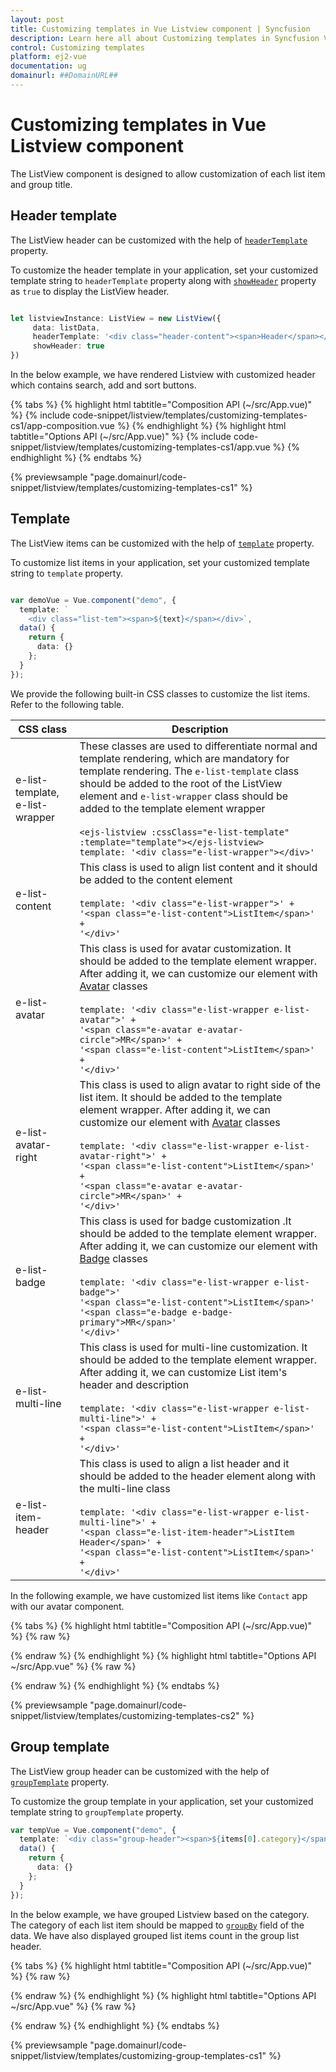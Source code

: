 ```yaml
---
layout: post
title: Customizing templates in Vue Listview component | Syncfusion
description: Learn here all about Customizing templates in Syncfusion Vue Listview component of Syncfusion Essential JS 2 and more.
control: Customizing templates 
platform: ej2-vue
documentation: ug
domainurl: ##DomainURL##
---
```


# Customizing templates in Vue Listview component

The ListView component is designed to allow customization of each list item and group title.

## Header template

The ListView header can be customized with the help of [`headerTemplate`](https://ej2.syncfusion.com/vue/documentation/api/list-view/#headertemplate) property.

To customize the header template in your application, set your customized template string to `headerTemplate` property along with [`showHeader`](https://ej2.syncfusion.com/vue/documentation/api/list-view/#showheader) property as `true` to display the ListView header.

```ts

let listviewInstance: ListView = new ListView({
     data: listData,
     headerTemplate: '<div class="header-content"><span>Header</span></div>',
     showHeader: true
})

```

In the below example, we have rendered Listview with customized header which contains search, add and sort buttons.

{% tabs %}
{% highlight html tabtitle="Composition API (~/src/App.vue)" %}
{% include code-snippet/listview/templates/customizing-templates-cs1/app-composition.vue %}
{% endhighlight %}
{% highlight html tabtitle="Options API (~/src/App.vue)" %}
{% include code-snippet/listview/templates/customizing-templates-cs1/app.vue %}
{% endhighlight %}
{% endtabs %}
        
{% previewsample "page.domainurl/code-snippet/listview/templates/customizing-templates-cs1" %}

## Template

The ListView items can be customized with the help of [`template`](https://ej2.syncfusion.com/vue/documentation/api/list-view/#template) property.

To customize list items in your application, set your customized template string to `template` property.

```ts

var demoVue = Vue.component("demo", {
  template: `
    <div class="list-tem"><span>${text}</span></div>`,
  data() {
    return {
      data: {}
    };
  }
});

```

We provide the following built-in CSS classes to customize the list items. Refer to the following table.

| CSS class        | Description           |
| ------------- |-------------|
| e-list-template, e-list-wrapper | These classes are used to differentiate normal and template rendering, which are mandatory for template rendering. The `e-list-template` class should be added to the root of the ListView element and `e-list-wrapper` class should be added to the template element wrapper <br/><br/> `<ejs-listview :cssClass="e-list-template" :template="template"></ejs-listview>` <br/> `template: '<div class="e-list-wrapper"></div>'`
| e-list-content | This class is used to align list content and it should be added to the content element <br/><br/> `template: '<div class="e-list-wrapper">' +` <br/> `'<span class="e-list-content">ListItem</span>' +`<br/> `'</div>'`|
| e-list-avatar | This class is used for avatar customization. It should be added to the template element wrapper. After adding it, we can customize our element with [Avatar](https://ej2.syncfusion.com/documentation/avatar/getting-started/) classes <br/><br/> `template: '<div class="e-list-wrapper e-list-avatar">' +` <br/> `'<span class="e-avatar e-avatar-circle">MR</span>' +`<br/> `'<span class="e-list-content">ListItem</span>' +`<br/> `'</div>'`|
| e-list-avatar-right | This class is used to align avatar to right side of the list item. It should be added to the template element wrapper. After adding it, we can customize our element with [Avatar](https://ej2.syncfusion.com/documentation/avatar/getting-started/) classes <br/><br/> `template: '<div class="e-list-wrapper e-list-avatar-right">' +` <br/> `'<span class="e-list-content">ListItem</span>' +`<br/> `'<span class="e-avatar e-avatar-circle">MR</span>' +`<br/> `'</div>'`|
| e-list-badge | This class is used for badge customization .It should be added to the template element wrapper. After adding it, we can customize our element with [Badge](https://ej2.syncfusion.com/documentation/badge/getting-started/) classes <br/><br/> `template: '<div class="e-list-wrapper e-list-badge">'` <br/>`'<span class="e-list-content">ListItem</span>'`<br/>`'<span class="e-badge e-badge-primary">MR</span>'`<br/>`'</div>'`|
| e-list-multi-line | This class is used for multi-line customization. It should be added to the template element wrapper. After adding it, we can customize List item's header and description <br/><br/>`template: '<div class="e-list-wrapper e-list-multi-line">' +` <br/>`'<span class="e-list-content">ListItem</span>' +`<br/>`'</div>'`|
| e-list-item-header |This class is used to align a list header and it should be added to the header element along with the multi-line class <br/><br/> `template: '<div class="e-list-wrapper e-list-multi-line">' +` <br/>`'<span class="e-list-item-header">ListItem Header</span>' +`<br/>`'<span class="e-list-content">ListItem</span>' +`<br/>`'</div>'`|

In the following example, we have customized list items like `Contact` app with our avatar component.

{% tabs %}
{% highlight html tabtitle="Composition API (~/src/App.vue)" %}
{% raw %}

<template>
  <div class="control-section">
    <div id = 'flat-list'>
    <!-- ListView element -->
    <ejs-listview id='List' :dataSource='data' headerTitle='Contacts' showHeader='true' cssClass='e-list-template' :template='template' sortOrder='Ascending' width='350px'></ejs-listview>
    </div>
  </div>
</template>
<style>

#List {
  margin: 0 auto;
  border: 1px solid #ccc;
}

#List .e-list-item {
  height: 60px;
  cursor: pointer;
}

#List .e-list-header .e-text {
  font-family: sans-serif;
  font-size: 18px;
  line-height: 16px;
}

#List #content {
  margin: 0;
}

#List .e-list-header{
  background: rgb(2, 120, 215);
  color: white;
}

#List #info,
#List .name {
  font-size: 14px;
  margin: 0 60px;
  line-height: 20px;
}

#List .name {
  padding-top: 8px;
  font-weight: 500;
}

.pic01 {
  background-image: url("https://ej2.syncfusion.com/demos/src/grid/images/1.png");
}

.pic02 {
  background-image: url("https://ej2.syncfusion.com/demos/src/grid/images/3.png");
}

.pic03 {
  background-image: url("https://ej2.syncfusion.com/demos/src/grid/images/5.png");
}

.pic04 {
  background-image: url("https://ej2.syncfusion.com/demos/src/grid/images/2.png");
}

#List .e-list-item:nth-child(1) .e-avatar {
  background-color: #039be5;
}

#List .e-list-item:nth-child(2) .e-avatar {
  background-color: #e91e63;
}

#List .e-list-item:nth-child(6) .e-avatar {
  background-color: #009688;
}

#List .e-list-item:nth-child(8) .e-avatar {
  background-color: #0088;
}

</style>
<script setup>

import { ListViewComponent } from "@syncfusion/ej2-vue-lists";

var demoVue = Vue.component("demo", {
  template:
    `<div class="e-list-wrapper e-list-multi-line e-list-avatar">
      <span :class="['e-avatar e-avatar-circle']" v-if="data.avatar !== ''">{{data.avatar}}</span>
      <span :class="[data.pic + ' e-avatar e-avatar-circle']" v-if="data.pic !== '' "> </span>
      <span class="e-list-item-header">{{data.text}}</span>
      <span class="e-list-content">{{data.contact}}</span>
    </div>`,
  data() {
    return {
      data: {}
    };
  }
});

export default {
  data: function() {
    return {
      data: [
  {
    text: "Jenifer",
    contact: "(206) 555-985774",
    id: "1",
    avatar: "",
    pic: "pic01"
  },
  { text: "Amenda", contact: "(206) 555-3412", id: "2", avatar: "A", pic: "" },
  {
    text: "Isabella",
    contact: "(206) 555-8122",
    id: "4",
    avatar: "",
    pic: "pic02"
  },
  {
    text: "William ",
    contact: "(206) 555-9482",
    id: "5",
    avatar: "W",
    pic: ""
  },
  {
    text: "Jacob",
    contact: "(71) 555-4848",
    id: "6",
    avatar: "",
    pic: "pic04"
  },
  { text: "Matthew", contact: "(71) 555-7773", id: "7", avatar: "M", pic: "" },
  {
    text: "Oliver",
    contact: "(71) 555-5598",
    id: "8",
    avatar: "",
    pic: "pic03"
  },
  {
    text: "Charlotte",
    contact: "(206) 555-1189",
    id: "9",
    avatar: "C",
    pic: ""
  }
],
    fields: {text: 'text'},
    template: function () {
                return { template : demoVue};
            }
    };
  },
}
</script>
{% endraw %}
{% endhighlight %}
{% highlight html tabtitle="Options API ~/src/App.vue" %}
{%  raw %}

<template>
  <div class="control-section">
    <div id = 'flat-list'>
    <!-- ListView element -->
    <ejs-listview id='List' :dataSource='data' headerTitle='Contacts' showHeader='true' cssClass='e-list-template' :template='template' sortOrder='Ascending' width='350px'></ejs-listview>
    </div>
  </div>
</template>
<style>

#List {
  margin: 0 auto;
  border: 1px solid #ccc;
}

#List .e-list-item {
  height: 60px;
  cursor: pointer;
}

#List .e-list-header .e-text {
  font-family: sans-serif;
  font-size: 18px;
  line-height: 16px;
}

#List #content {
  margin: 0;
}

#List .e-list-header{
  background: rgb(2, 120, 215);
  color: white;
}

#List #info,
#List .name {
  font-size: 14px;
  margin: 0 60px;
  line-height: 20px;
}

#List .name {
  padding-top: 8px;
  font-weight: 500;
}

.pic01 {
  background-image: url("https://ej2.syncfusion.com/demos/src/grid/images/1.png");
}

.pic02 {
  background-image: url("https://ej2.syncfusion.com/demos/src/grid/images/3.png");
}

.pic03 {
  background-image: url("https://ej2.syncfusion.com/demos/src/grid/images/5.png");
}

.pic04 {
  background-image: url("https://ej2.syncfusion.com/demos/src/grid/images/2.png");
}

#List .e-list-item:nth-child(1) .e-avatar {
  background-color: #039be5;
}

#List .e-list-item:nth-child(2) .e-avatar {
  background-color: #e91e63;
}

#List .e-list-item:nth-child(6) .e-avatar {
  background-color: #009688;
}

#List .e-list-item:nth-child(8) .e-avatar {
  background-color: #0088;
}

</style>
<script>

import { ListViewComponent } from "@syncfusion/ej2-vue-lists";

var demoVue = Vue.component("demo", {
  template:
    `<div class="e-list-wrapper e-list-multi-line e-list-avatar">
      <span :class="['e-avatar e-avatar-circle']" v-if="data.avatar !== ''">{{data.avatar}}</span>
      <span :class="[data.pic + ' e-avatar e-avatar-circle']" v-if="data.pic !== '' "> </span>
      <span class="e-list-item-header">{{data.text}}</span>
      <span class="e-list-content">{{data.contact}}</span>
    </div>`,
  data() {
    return {
      data: {}
    };
  }
});

export default {
name: "App",
components: {
"ejs-listview":ListviewComponent,

},

  data: function() {
    return {
      data: [
  {
    text: "Jenifer",
    contact: "(206) 555-985774",
    id: "1",
    avatar: "",
    pic: "pic01"
  },
  { text: "Amenda", contact: "(206) 555-3412", id: "2", avatar: "A", pic: "" },
  {
    text: "Isabella",
    contact: "(206) 555-8122",
    id: "4",
    avatar: "",
    pic: "pic02"
  },
  {
    text: "William ",
    contact: "(206) 555-9482",
    id: "5",
    avatar: "W",
    pic: ""
  },
  {
    text: "Jacob",
    contact: "(71) 555-4848",
    id: "6",
    avatar: "",
    pic: "pic04"
  },
  { text: "Matthew", contact: "(71) 555-7773", id: "7", avatar: "M", pic: "" },
  {
    text: "Oliver",
    contact: "(71) 555-5598",
    id: "8",
    avatar: "",
    pic: "pic03"
  },
  {
    text: "Charlotte",
    contact: "(206) 555-1189",
    id: "9",
    avatar: "C",
    pic: ""
  }
],
    fields: {text: 'text'},
    template: function () {
                return { template : demoVue};
            }
    };
  },
}
</script>

{% endraw %}
{% endhighlight %}
{% endtabs %}
        
{% previewsample "page.domainurl/code-snippet/listview/templates/customizing-templates-cs2" %}

## Group template

The ListView group header can be customized with the help of [`groupTemplate`](https://ej2.syncfusion.com/vue/documentation/api/list-view/#grouptemplate) property.

To customize the group template in your application, set your customized template string to `groupTemplate` property.

```ts
var tempVue = Vue.component("demo", {
  template: `<div class="group-header"><span>${items[0].category}</span></div>`,
  data() {
    return {
      data: {}
    };
  }
});

```

In the below example, we have grouped Listview based on the category. The category of each list item should be mapped to [`groupBy`](https://ej2.syncfusion.com/vue/documentation/api/list-view/fieldSettingsModel/#groupby) field of the data. We have also displayed  grouped list items count in the group list header.

{% tabs %}
{% highlight html tabtitle="Composition API (~/src/App.vue)" %}
{% raw %}

<template>
  <div class="control-section">
    <div id = 'flat-list'>
      <!-- ListView element -->
      <ejs-listview id='List' ref='list' :dataSource='data' :fields='fields' :template="demoTemplate" :groupTemplate="groupTemplate" cssClass='e-list-template' width='350px'>
      </ejs-listview>
    </div>
  </div>
</template>
<style>

  #List {
      display: block;
      margin: auto;
      border: 1px solid;
      border-color: #ccc;
      border-color: rgba(0, 0, 0, 0.12);
      width: 60%;
  }

  #List .settings {
      height: auto;
  }

  #List .e-list-item {
      height: auto;
      padding: 0;
      cursor: pointer;
      box-sizing: border-box;
  }
  #List .e-list-header .e-text {
      font-family: sans-serif;
      font-size: 18px;
      line-height: 26px;
  }
</style>
<script setup>

import { ListViewComponent } from "@syncfusion/ej2-vue-lists";

var demoVue = Vue.component("demo", {
  template:
  `<div class="e-list-wrapper e-list-multi-line e-list-avatar">
    <img class="e-avatar e-avatar-circle" :src='data.image' style="background:#BCBCBC" />
    <span class="e-list-item-header">{{data.Name}}</span>
    <span class="e-list-content">{{data.contact}}</span>
  </div>`,
  data() {
    return {
      data: {}
    };
  }
});
var tempVue = Vue.component("demo", {
  template:
  `<div>
    <span class="category">{{data.items[0].category}}</span>
    <span class="count"> {{data.items.length}} Item(s)</span>
  </div>`,
  data() {
    return {
      data: {}
    };
  }
});
export default {
  data: function() {
    return {
        data: [
        { Name: 'Nancy', contact:'(206) 555-985774', id: '1', image: 'https://ej2.syncfusion.com/demos/src/grid/images/1.png',  category: 'Experience'},
        { Name: 'Janet', contact: '(206) 555-3412', id: '2', image: 'https://ej2.syncfusion.com/demos/src/grid/images/3.png', category: 'Fresher' },
        { Name: 'Margaret', contact:'(206) 555-8122', id:'4', image: 'https://ej2.syncfusion.com/demos/src/grid/images/4.png', category: 'Experience' },
        { Name: 'Andrew ', contact:'(206) 555-9482', id: '5', image: 'https://ej2.syncfusion.com/demos/src/grid/images/2.png', category: 'Experience'},
        { Name: 'Steven', contact:'(71) 555-4848', id: '6', image: 'https://ej2.syncfusion.com/demos/src/grid/images/5.png', category: 'Fresher' },
        { Name: 'Michael', contact:'(71) 555-7773', id: '7', image: 'https://ej2.syncfusion.com/demos/src/grid/images/6.png', category: 'Experience' },
        { Name: 'Robert', contact:'(71) 555-5598', id: '8', image: 'https://ej2.syncfusion.com/demos/src/grid/images/7.png', category: 'Fresher' },
        { Name: 'Laura', contact:'(206) 555-1189', id: '9', image: 'https://ej2.syncfusion.com/demos/src/grid/images/8.png', category: 'Experience' },
        ],
        fields: {text: 'Name', groupBy: 'category'},
        demoTemplate: function () {
            return { template : demoVue};
        },
        groupTemplate: function () {
            return { template : tempVue};
        },
    };
  },
}
</script>
{% endraw %}
{% endhighlight %}
{% highlight html tabtitle="Options API ~/src/App.vue" %}
{%  raw %}

<template>
  <div class="control-section">
    <div id = 'flat-list'>
      <!-- ListView element -->
      <ejs-listview id='List' ref='list' :dataSource='data' :fields='fields' :template="demoTemplate" :groupTemplate="groupTemplate" cssClass='e-list-template' width='350px'>
      </ejs-listview>
    </div>
  </div>
</template>
<style>

  #List {
      display: block;
      margin: auto;
      border: 1px solid;
      border-color: #ccc;
      border-color: rgba(0, 0, 0, 0.12);
      width: 60%;
  }

  #List .settings {
      height: auto;
  }

  #List .e-list-item {
      height: auto;
      padding: 0;
      cursor: pointer;
      box-sizing: border-box;
  }
  #List .e-list-header .e-text {
      font-family: sans-serif;
      font-size: 18px;
      line-height: 26px;
  }
</style>
<script>

import { ListViewComponent } from "@syncfusion/ej2-vue-lists";

var demoVue = Vue.component("demo", {
  template:
  `<div class="e-list-wrapper e-list-multi-line e-list-avatar">
    <img class="e-avatar e-avatar-circle" :src='data.image' style="background:#BCBCBC" />
    <span class="e-list-item-header">{{data.Name}}</span>
    <span class="e-list-content">{{data.contact}}</span>
  </div>`,
  data() {
    return {
      data: {}
    };
  }
});
var tempVue = Vue.component("demo", {
  template:
  `<div>
    <span class="category">{{data.items[0].category}}</span>
    <span class="count"> {{data.items.length}} Item(s)</span>
  </div>`,
  data() {
    return {
      data: {}
    };
  }
});
export default {
name: "App",
components: {
"ejs-listview":ListviewComponent,

},

  data: function() {
    return {
        data: [
        { Name: 'Nancy', contact:'(206) 555-985774', id: '1', image: 'https://ej2.syncfusion.com/demos/src/grid/images/1.png',  category: 'Experience'},
        { Name: 'Janet', contact: '(206) 555-3412', id: '2', image: 'https://ej2.syncfusion.com/demos/src/grid/images/3.png', category: 'Fresher' },
        { Name: 'Margaret', contact:'(206) 555-8122', id:'4', image: 'https://ej2.syncfusion.com/demos/src/grid/images/4.png', category: 'Experience' },
        { Name: 'Andrew ', contact:'(206) 555-9482', id: '5', image: 'https://ej2.syncfusion.com/demos/src/grid/images/2.png', category: 'Experience'},
        { Name: 'Steven', contact:'(71) 555-4848', id: '6', image: 'https://ej2.syncfusion.com/demos/src/grid/images/5.png', category: 'Fresher' },
        { Name: 'Michael', contact:'(71) 555-7773', id: '7', image: 'https://ej2.syncfusion.com/demos/src/grid/images/6.png', category: 'Experience' },
        { Name: 'Robert', contact:'(71) 555-5598', id: '8', image: 'https://ej2.syncfusion.com/demos/src/grid/images/7.png', category: 'Fresher' },
        { Name: 'Laura', contact:'(206) 555-1189', id: '9', image: 'https://ej2.syncfusion.com/demos/src/grid/images/8.png', category: 'Experience' },
        ],
        fields: {text: 'Name', groupBy: 'category'},
        demoTemplate: function () {
            return { template : demoVue};
        },
        groupTemplate: function () {
            return { template : tempVue};
        },
    };
  },
}
</script>

{% endraw %}
{% endhighlight %}
{% endtabs %}
        
{% previewsample "page.domainurl/code-snippet/listview/templates/customizing-group-templates-cs1" %}